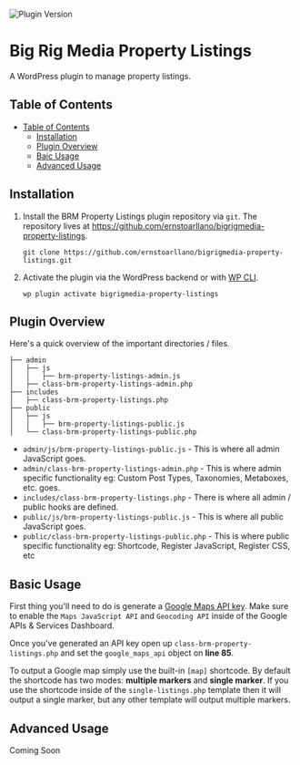 ![Plugin Version](https://img.shields.io/github/package-json/v/ernstoarllano/bigrigmedia-property-listings.svg?style=for-the-badge)

# Big Rig Media Property Listings

A WordPress plugin to manage property listings.

## Table of Contents
- [Table of Contents](#markdown-header-table-of-contents)
    - [Installation](#markdown-header-installation)
    - [Plugin Overview](#markdown-header-plugin-overview)
    - [Baic Usage](#markdown-header-basic-usage)
    - [Advanced Usage](#markdown-header-advanced-usage)

## Installation

1. Install the BRM Property Listings plugin repository via `git`. The repository lives at https://github.com/ernstoarllano/bigrigmedia-property-listings.
    ```
    git clone https://github.com/ernstoarllano/bigrigmedia-property-listings.git
    ```
2. Activate the plugin via the WordPress backend or with [WP CLI](https://developer.wordpress.org/cli/commands/plugin/).
    ```
    wp plugin activate bigrigmedia-property-listings
    ```

## Plugin Overview
Here's a quick overview of the important directories / files.

```
├── admin
│   ├── js
│   │   ├── brm-property-listings-admin.js
│   ├── class-brm-property-listings-admin.php
├── includes
│   ├── class-brm-property-listings.php
├── public
│   ├── js
│   │   ├── brm-property-listings-public.js
│   └── class-brm-property-listings-public.php
```

* `admin/js/brm-property-listings-public.js` - This is where all admin JavaScript goes.
* `admin/class-brm-property-listings-admin.php` - This is where admin specific functionality eg: Custom Post Types, Taxonomies, Metaboxes, etc. goes.
* `includes/class-brm-property-listings.php` - There is where all admin / public hooks are defined.
* `public/js/brm-property-listings-public.js` - This is where all public JavaScript goes.
* `public/class-brm-property-listings-public.php` - This is where public specific functionality eg: Shortcode, Register JavaScript, Register CSS, etc

## Basic Usage
First thing you'll need to do is generate a [Google Maps API key](https://developers.google.com/maps/documentation/javascript/get-api-key). Make sure to enable the `Maps JavaScript API` and `Geocoding API` inside of the Google APIs & Services Dashboard.

Once you've generated an API key open up `class-brm-property-listings.php` and set the `google_maps_api` object on **line 85**.

To output a Google map simply use the built-in `[map]` shortcode. By default the shortcode has two modes: **multiple markers** and **single marker**. If you use the shortcode inside of the `single-listings.php` template then it will output a single marker, but any other template will output multiple markers.

## Advanced Usage
Coming Soon